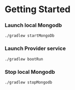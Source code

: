 # Getting Started

### Launch local Mongodb
```commandline
./gradlew startMongoDb
```

### Launch Provider service
```commandline
./gradlew bootRun
```

### Stop local Mongodb
```commandline
./gradlew stopMongodb
```

